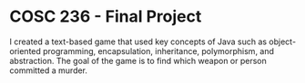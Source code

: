 # COSC 236 - Final Project
I created a text-based game that used key concepts of Java such as object-oriented programming, encapsulation, inheritance, polymorphism, and abstraction. The goal of the game is to find which weapon or person committed a murder.
